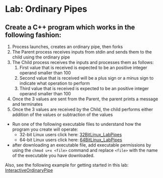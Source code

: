 # Lab: Ordinary Pipes

## Create a C++ program which works in the following fashion:

1. Process launches, creates an ordinary pipe, then forks
2. The Parent process receives inputs from stdin and sends them to the child using the ordinary pipe
3. The Child process receives the inputs and processes them as follows:
    1. First value that is received is expected to be an positive integer operand smaller than 100
    2. Second value that is received will be a plus sign or a minus sign to indicate what operation to perform
    3. Third value that is received is expected to be an positive integer operand smaller than 100
4. Once the 3 values are sent from the Parent, the parent prints a message and terminates
5. Once the 3 values are received by the Child, the child performs either addition of the values or subtraction of the values

* Run one of the following executable files to understand how the program you create will operate:
    * 32-bit Linux users click here: [32BitLinux_LabPipes](32BitLinux_LabPipes.out)
    * 64-bit Linux users click here: [64BitLinux_LabPipes](64BitLinux_LabPipes.out)
* after downloading an executable file, add executable permissions by using the `chmod u+x <file>` command and replace `<file>` with the name of the executable you have downloaded.

Also, see the following example for getting started in this lab: [InteractiveOrdinaryPipe](InteractiveOrdinaryPipe.cpp)
